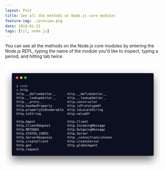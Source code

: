 ```yaml
---
layout: Post
title: See all the methods on Node.js core modules
feature-img: ./preview.png
date: 2018-01-31
tags: [til, node.js]
---
```


You can see all the methods on the Node.js core modules by entering the Node.js REPL, typing the name of the module you'd like to inspect, typing a period, and hitting tab twice.

![](./preview.png)
